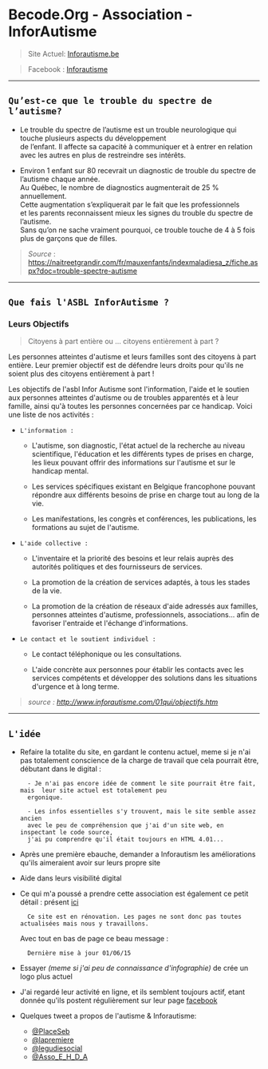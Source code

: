 

# Becode.Org - Association - InforAutisme
> Site Actuel: [Inforautisme.be](http://www.inforautisme.be)

> Facebook : [Inforautisme](https://www.facebook.com/Inforautisme)

---
## `Qu’est-ce que le trouble du spectre de l’autisme?`

   - Le trouble du spectre de l’autisme est un trouble neurologique qui touche plusieurs aspects du développement  
   de l’enfant. Il affecte sa capacité à communiquer et à entrer en relation avec les autres en plus de restreindre ses intérêts.

   - Environ 1 enfant sur 80 recevrait un diagnostic de trouble du spectre de l’autisme chaque année.  
   Au Québec, le nombre de  diagnostics augmenterait de 25 % annuellement.  
   Cette augmentation s’expliquerait par le fait que les professionnels  
   et les parents reconnaissent mieux les signes du trouble du spectre de l’autisme.  
   Sans qu’on ne sache vraiment pourquoi, ce trouble touche de 4 à 5 fois plus de garçons que de filles.  
   
>_Source_ : 
https://naitreetgrandir.com/fr/mauxenfants/indexmaladiesa_z/fiche.aspx?doc=trouble-spectre-autisme

---

## `Que fais l'ASBL InforAutisme ?`

### Leurs Objectifs

>Citoyens à part entière ou ... citoyens entièrement à part ?

Les personnes atteintes d'autisme et leurs familles sont des citoyens à part entière. Leur premier objectif est de défendre leurs droits pour qu'ils ne soient plus des citoyens entièrement à part !

Les objectifs de l'asbl Infor Autisme sont l'information, l'aide et le soutien aux personnes atteintes d'autisme ou de troubles apparentés et à leur famille, ainsi qu'à toutes les personnes concernées par ce handicap. Voici une liste de nos activités :


- `L'information :`
    - L'autisme, son diagnostic, l'état actuel de la recherche au niveau scientifique, l'éducation et les différents types de prises en charge, les lieux pouvant offrir des informations sur l'autisme et sur le handicap mental.

    - Les services spécifiques existant en Belgique francophone pouvant répondre aux différents besoins de prise en charge tout au long de la vie.

    - Les manifestations, les congrès et conférences, les publications, les formations au sujet de l'autisme.


- `L'aide collective : `
    - L'inventaire et la priorité des besoins et leur relais auprès des autorités politiques et des fournisseurs de services.

    - La promotion de la création de services adaptés, à tous les stades de la vie.

    - La promotion de la création de réseaux d'aide adressés aux familles, personnes atteintes d'autisme, professionnels, associations... afin de favoriser l'entraide et l'échange d'informations.

- `Le contact et le soutient individuel :`
    - Le contact téléphonique ou les consultations.

    - L'aide concrète aux personnes pour établir les contacts avec les services compétents et développer des solutions dans les situations d'urgence et à long terme.

> _source : http://www.inforautisme.com/01qui/objectifs.htm_


---

## `L'idée`

- Refaire la totalite du site, en gardant le contenu actuel, meme si je n'ai pas totalement conscience de la charge de travail que cela pourrait être, débutant dans le digital : 

        - Je n'ai pas encore idée de comment le site pourrait être fait, mais  leur site actuel est totalement peu  
        ergonique.

        - Les infos essentielles s'y trouvent, mais le site semble assez ancien  
        avec le peu de compréhension que j'ai d'un site web, en inspectant le code source,  
        j'ai pu comprendre qu'il était toujours en HTML 4.01...  

- Après une première ebauche, demander a Inforautism les améliorations qu'ils aimeraient avoir sur leurs propre site

- Aide dans leurs visibilité digital 

- Ce qui m'a poussé a prendre cette association est également ce petit détail :
présent [ici](http://www.inforautisme.com/01qui/index.htm)
    
        Ce site est en rénovation. Les pages ne sont donc pas toutes actualisées mais nous y travaillons.
    Avec tout en bas de page ce beau message : 
    
        Dernière mise à jour 01/06/15

- Essayer _(meme si j'ai peu de connaissance d'infographie)_ de crée un logo plus actuel 

- J'ai regardé leur activité en ligne, et ils semblent toujours actif, etant donnée qu'ils postent régulièrement sur leur page [facebook](https://www.facebook.com/Inforautisme/)

- Quelques tweet a propos de l'autisme & Inforautisme:
    - [@PlaceSeb](https://twitter.com/PlaceSeb/status/1004363878480973824)
    - [@lapremiere](https://twitter.com/lapremiere/status/1004235909510979584)
    - [@legudiesocial](https://twitter.com/leguidesocial/status/981118722546065408)
    - [@Asso_E_H_D_A](https://twitter.com/Asso_E_H_D_A/status/980425302361899008)




